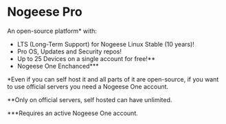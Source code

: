 # Nogeese Pro
An open-source platform* with:
- LTS (Long-Term Support) for Nogeese Linux Stable (10 years)!
- Pro OS, Updates and Security repos!
- Up to 25 Devices on a single account for free!**
- Nogeese One Enchanced***


*Even if you can self host it and all parts of it are open-source, if you want to use official servers you need a Nogeese One account.

**Only on official servers, self hosted can have unlimited.

***Requires an active Nogeese One account.
